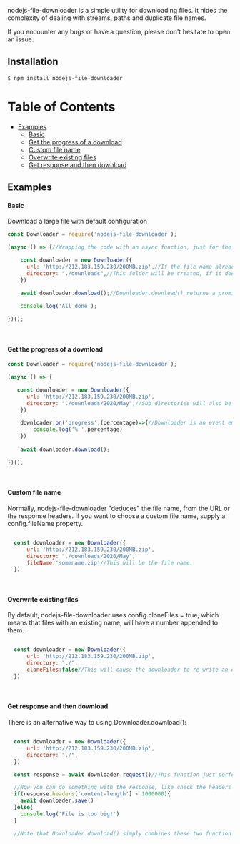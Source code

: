 nodejs-file-downloader is a simple utility for downloading files. It hides the complexity of dealing with streams, paths and duplicate file names.

If you encounter any bugs or have a question, please don't hesitate to open an issue.

## Installation

```sh
$ npm install nodejs-file-downloader
```
# Table of Contents
- [Examples](#examples)     
  * [Basic](#basic)  
  * [Get the progress of a download](#get-the-progress-of-a-download)  
  * [Custom file name](#custom-file-name)  
  * [Overwrite existing files](#overwrite-existing-files)  
  * [Get response and then download](#get-response-and-then-download)  

## Examples
#### Basic

Download a large file with default configuration

```javascript
const Downloader = require('nodejs-file-downloader');

(async () => {//Wrapping the code with an async function, just for the sake of example.

    const downloader = new Downloader({     
      url: 'http://212.183.159.230/200MB.zip',//If the file name already exists, a new file with the name 200MB1.zip is created.     
      directory: "./downloads",//This folder will be created, if it doesn't exist.               
    })
    
    await downloader.download();//Downloader.download() returns a promise.

    console.log('All done');

})();    

```

&nbsp;

#### Get the progress of a download

```javascript
const Downloader = require('nodejs-file-downloader');

(async () => {

   const downloader = new Downloader({     
      url: 'http://212.183.159.230/200MB.zip',     
      directory: "./downloads/2020/May",//Sub directories will also be automatically created if they do not exist.           
    })

    downloader.on('progress',(percentage)=>{//Downloader is an event emitter. You can register a "progress" event.
        console.log('% ',percentage)
    })
    
    await downloader.download();   

})();    

```

&nbsp;

#### Custom file name

Normally, nodejs-file-downloader "deduces" the file name, from the URL or the response headers. If you want to choose a custom file name, supply a config.fileName property.

```javascript

  const downloader = new Downloader({     
      url: 'http://212.183.159.230/200MB.zip',     
      directory: "./downloads/2020/May", 
      fileName:'somename.zip'//This will be the file name.        
  }) 

```

&nbsp;

#### Overwrite existing files

By default, nodejs-file-downloader uses config.cloneFiles = true, which means that files with an existing name, will have a number appended to them.

```javascript

  const downloader = new Downloader({     
      url: 'http://212.183.159.230/200MB.zip',     
      directory: "./",  
      cloneFiles:false//This will cause the downloader to re-write an existing file.   
  }) 

```

&nbsp;

#### Get response and then download

There is an alternative way to using Downloader.download():

```javascript

  const downloader = new Downloader({     
      url: 'http://212.183.159.230/200MB.zip',     
      directory: "./",        
  }) 

  const response = await downloader.request()//This function just performs the request. The file isn't actually being downloaded yet. It returns an Axios response object. You can refer to their docs for more details.

  //Now you can do something with the response, like check the headers
  if(response.headers['content-length'] < 1000000){
    await downloader.save()
  }else{
    console.log('File is too big!')
  }  

  //Note that Downloader.download() simply combines these two function calls.


```

&nbsp;
